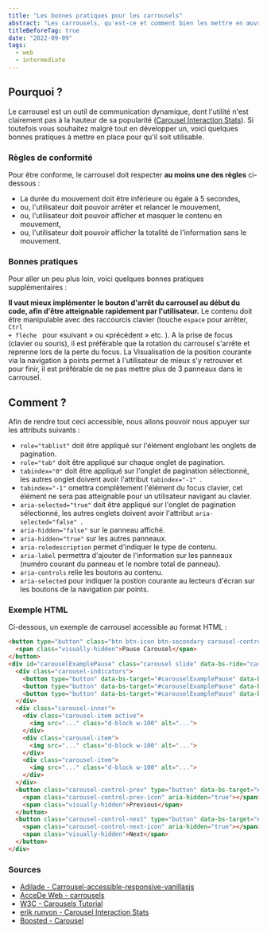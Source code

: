```yaml
---
title: "Les bonnes pratiques pour les carrousels"
abstract: "Les carrousels, qu'est-ce et comment bien les mettre en œuvre"
titleBeforeTag: true
date: "2022-09-09"
tags:
  - web
  - intermediate
---
```


## Pourquoi&nbsp;?
Le carrousel est un outil de communication dynamique, dont l'utilité n'est clairement pas à la hauteur de sa popularité (<a lang="en" hreflang="en" href="https://erikrunyon.com/2013/01/carousel-interaction-stats/">Carousel Interaction Stats</a>).
Si toutefois vous souhaitez malgré tout en développer un, voici quelques bonnes pratiques à mettre en place pour qu'il soit utilisable.

### Règles de conformité&nbsp;
Pour être conforme, le carrousel doit respecter **au moins une des règles** ci-dessous&nbsp;:

- La durée du mouvement doit être inférieure ou égale à 5 secondes,
- ou, l'utilisateur doit pouvoir arrêter et relancer le mouvement,
- ou, l'utilisateur doit pouvoir afficher et masquer le contenu en mouvement,
- ou, l'utilisateur doit pouvoir afficher la totalité de l'information sans le mouvement.

### Bonnes pratiques&nbsp;
Pour aller un peu plus loin, voici quelques bonnes pratiques supplémentaires&nbsp;:

**Il vaut mieux implémenter le bouton d'arrêt du carrousel au début du code, afin d'être atteignable rapidement par l'utilisateur.**
Le contenu doit être manipulable avec des raccourcis clavier (touche <code>espace</code> pour arrêter, <code>Ctrl + flèche&nbsp;</code> pour &laquo;suivant&nbsp;&raquo; ou &laquo;précédent&nbsp;&raquo; etc.&nbsp;).
A la prise de focus (clavier ou souris), il est préférable que la rotation du carrousel s'arrête et reprenne lors de la perte du focus.
La Visualisation de la position courante via la navigation à points permet à l'utilisateur de mieux s'y retrouver et pour finir, il est préférable de ne pas mettre plus de 3 panneaux dans le carrousel.

## Comment ?&nbsp;
Afin de rendre tout ceci accessible, nous allons pouvoir nous appuyer sur les attributs suivants&nbsp;:

- <code>role="tablist"</code> doit être appliqué sur l'élément englobant les onglets de pagination.
- <code>role="tab"</code> doit être appliqué sur chaque onglet de pagination.
- <code>tabindex="0"</code> doit être appliqué sur l'onglet de pagination sélectionné, les autres onglet doivent avoir l'attribut <code>tabindex="-1"&nbsp;</code>.
- <code>tabindex="-1"</code> omettra complètement l'élément du focus clavier, cet élément ne sera pas atteignable pour un utilisateur navigant au clavier.
- <code>aria-selected="true"</code> doit être appliqué sur l'onglet de pagination sélectionné, les autres onglets doivent avoir l'attribut <code>aria-selected="false"&nbsp;</code>.
- <code>aria-hidden="false"</code> sur le panneau affiché.
- <code>aria-hidden="true"</code> sur les autres panneaux.
- <code>aria-roledescription</code> permet d'indiquer le type de contenu.
- <code>aria-label</code> permettra d'ajouter de l'information sur les panneaux (numéro courant du panneau et le nombre total de panneau).
- <code>aria-controls</code> relie les boutons au contenu.
- <code>aria-selected</code> pour indiquer la postion courante au lecteurs d'écran sur les boutons de la navigation par points.


### Exemple HTML&nbsp;
Ci-dessous, un exemple de carrousel accessible au format HTML&nbsp;:

```html
<button type="button" class="btn btn-icon btn-secondary carousel-control-play-pause pause mt-1" data-bs-target="#carouselExamplePause" data-bs-play-text="Play Carousel" data-bs-pause-text="Pause Carousel" title="Pause Carousel">
  <span class="visually-hidden">Pause Carousel</span>
</button>
<div id="carouselExamplePause" class="carousel slide" data-bs-ride="carousel">
  <div class="carousel-indicators">
    <button type="button" data-bs-target="#carouselExamplePause" data-bs-slide-to="0" class="active" aria-current="true" aria-label="Slide 1"></button>
    <button type="button" data-bs-target="#carouselExamplePause" data-bs-slide-to="1" aria-label="Slide 2"></button>
    <button type="button" data-bs-target="#carouselExamplePause" data-bs-slide-to="2" aria-label="Slide 3"></button>
  </div>
  <div class="carousel-inner">
    <div class="carousel-item active">
      <img src="..." class="d-block w-100" alt="...">
    </div>
    <div class="carousel-item">
      <img src="..." class="d-block w-100" alt="...">
    </div>
    <div class="carousel-item">
      <img src="..." class="d-block w-100" alt="...">
    </div>
  </div>
  <button class="carousel-control-prev" type="button" data-bs-target="#carouselExamplePause" data-bs-slide="prev">
    <span class="carousel-control-prev-icon" aria-hidden="true"></span>
    <span class="visually-hidden">Previous</span>
  </button>
  <button class="carousel-control-next" type="button" data-bs-target="#carouselExamplePause" data-bs-slide="next">
    <span class="carousel-control-next-icon" aria-hidden="true"></span>
    <span class="visually-hidden">Next</span>
  </button>
</div>
```

### Sources&nbsp;

- <a href="https://www.adilade.fr/blog/carrousel-accessible-responsive-vanillajs/">Adilade - Carrousel-accessible-responsive-vanillasjs</a>
- <a href="https://www.accede-web.com/notices/interface-riche/carrousels/">AcceDe Web - carrousels</a>
- <a lang="en" hreflang="en" href="https://www.w3.org/WAI/tutorials/carousels/">W3C - Carousels Tutorial</a>
- <a lang="en" hreflang="en" href="https://erikrunyon.com/2013/01/carousel-interaction-stats/">erik runyon - Carousel Interaction Stats</a>
- <a lang="en" hreflang="en" href="https://boosted.orange.com/docs/5.2/components/carousel/#content">Boosted - Carousel</a>